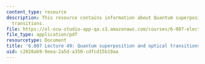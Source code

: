 ```yaml
---
content_type: resource
description: This resource contains information about Quantum superposition and optical
  transitions.
file: https://ol-ocw-studio-app-qa.s3.amazonaws.com/courses/6-007-electromagnetic-energy-from-motors-to-lasers-spring-2011/c2028ab99eea2a5da350cdfcd15b19aa_MIT6_007S11_lec49.pdf
file_type: application/pdf
resourcetype: Document
title: '6.007 Lecture 49: Quantum superposition and optical transitions'
uid: c2028ab9-9eea-2a5d-a350-cdfcd15b19aa
---
```

